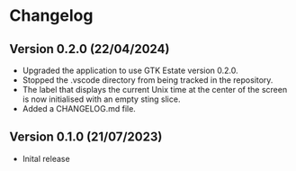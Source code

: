# Changelog

## Version 0.2.0 (22/04/2024)

- Upgraded the application to use GTK Estate version 0.2.0.
- Stopped the .vscode directory from being tracked in the repository.
- The label that displays the current Unix time at the center of the screen is now initialised with an empty sting slice.
- Added a CHANGELOG.md file.

## Version 0.1.0 (21/07/2023)

- Inital release







